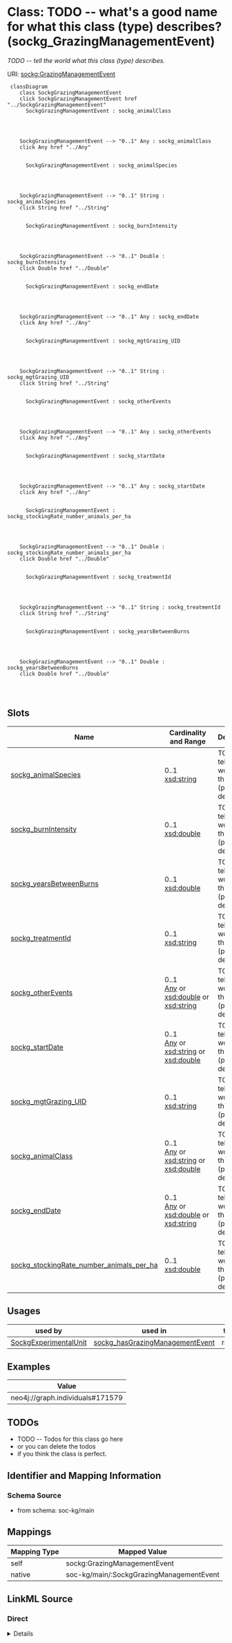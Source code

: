 

# Class: TODO -- what's a good name for what this class (type) describes? (sockg_GrazingManagementEvent)


_TODO -- tell the world what this class (type) describes._





URI: [sockg:GrazingManagementEvent](http://www.semanticweb.org/sockg/ontologies/2024/0/soil-carbon-ontology/GrazingManagementEvent)






```mermaid
 classDiagram
    class SockgGrazingManagementEvent
    click SockgGrazingManagementEvent href "../SockgGrazingManagementEvent"
      SockgGrazingManagementEvent : sockg_animalClass
        
          
    
    
    SockgGrazingManagementEvent --> "0..1" Any : sockg_animalClass
    click Any href "../Any"

        
      SockgGrazingManagementEvent : sockg_animalSpecies
        
          
    
    
    SockgGrazingManagementEvent --> "0..1" String : sockg_animalSpecies
    click String href "../String"

        
      SockgGrazingManagementEvent : sockg_burnIntensity
        
          
    
    
    SockgGrazingManagementEvent --> "0..1" Double : sockg_burnIntensity
    click Double href "../Double"

        
      SockgGrazingManagementEvent : sockg_endDate
        
          
    
    
    SockgGrazingManagementEvent --> "0..1" Any : sockg_endDate
    click Any href "../Any"

        
      SockgGrazingManagementEvent : sockg_mgtGrazing_UID
        
          
    
    
    SockgGrazingManagementEvent --> "0..1" String : sockg_mgtGrazing_UID
    click String href "../String"

        
      SockgGrazingManagementEvent : sockg_otherEvents
        
          
    
    
    SockgGrazingManagementEvent --> "0..1" Any : sockg_otherEvents
    click Any href "../Any"

        
      SockgGrazingManagementEvent : sockg_startDate
        
          
    
    
    SockgGrazingManagementEvent --> "0..1" Any : sockg_startDate
    click Any href "../Any"

        
      SockgGrazingManagementEvent : sockg_stockingRate_number_animals_per_ha
        
          
    
    
    SockgGrazingManagementEvent --> "0..1" Double : sockg_stockingRate_number_animals_per_ha
    click Double href "../Double"

        
      SockgGrazingManagementEvent : sockg_treatmentId
        
          
    
    
    SockgGrazingManagementEvent --> "0..1" String : sockg_treatmentId
    click String href "../String"

        
      SockgGrazingManagementEvent : sockg_yearsBetweenBurns
        
          
    
    
    SockgGrazingManagementEvent --> "0..1" Double : sockg_yearsBetweenBurns
    click Double href "../Double"

        
      
```




<!-- no inheritance hierarchy -->


## Slots

| Name | Cardinality and Range | Description | Inheritance |
| ---  | --- | --- | --- |
| [sockg_animalSpecies](../slots/sockg_animalSpecies.md) | 0..1 <br/> [xsd:string](http://www.w3.org/2001/XMLSchema#string) | TODO -- tell the world what this slot (predicate) describes | direct |
| [sockg_burnIntensity](../slots/sockg_burnIntensity.md) | 0..1 <br/> [xsd:double](http://www.w3.org/2001/XMLSchema#double) | TODO -- tell the world what this slot (predicate) describes | direct |
| [sockg_yearsBetweenBurns](../slots/sockg_yearsBetweenBurns.md) | 0..1 <br/> [xsd:double](http://www.w3.org/2001/XMLSchema#double) | TODO -- tell the world what this slot (predicate) describes | direct |
| [sockg_treatmentId](../slots/sockg_treatmentId.md) | 0..1 <br/> [xsd:string](http://www.w3.org/2001/XMLSchema#string) | TODO -- tell the world what this slot (predicate) describes | direct |
| [sockg_otherEvents](../slots/sockg_otherEvents.md) | 0..1 <br/> [Any](../classes/Any.md)&nbsp;or&nbsp;<br />[xsd:double](http://www.w3.org/2001/XMLSchema#double)&nbsp;or&nbsp;<br />[xsd:string](http://www.w3.org/2001/XMLSchema#string) | TODO -- tell the world what this slot (predicate) describes | direct |
| [sockg_startDate](../slots/sockg_startDate.md) | 0..1 <br/> [Any](../classes/Any.md)&nbsp;or&nbsp;<br />[xsd:string](http://www.w3.org/2001/XMLSchema#string)&nbsp;or&nbsp;<br />[xsd:double](http://www.w3.org/2001/XMLSchema#double) | TODO -- tell the world what this slot (predicate) describes | direct |
| [sockg_mgtGrazing_UID](../slots/sockg_mgtGrazing_UID.md) | 0..1 <br/> [xsd:string](http://www.w3.org/2001/XMLSchema#string) | TODO -- tell the world what this slot (predicate) describes | direct |
| [sockg_animalClass](../slots/sockg_animalClass.md) | 0..1 <br/> [Any](../classes/Any.md)&nbsp;or&nbsp;<br />[xsd:string](http://www.w3.org/2001/XMLSchema#string)&nbsp;or&nbsp;<br />[xsd:double](http://www.w3.org/2001/XMLSchema#double) | TODO -- tell the world what this slot (predicate) describes | direct |
| [sockg_endDate](../slots/sockg_endDate.md) | 0..1 <br/> [Any](../classes/Any.md)&nbsp;or&nbsp;<br />[xsd:double](http://www.w3.org/2001/XMLSchema#double)&nbsp;or&nbsp;<br />[xsd:string](http://www.w3.org/2001/XMLSchema#string) | TODO -- tell the world what this slot (predicate) describes | direct |
| [sockg_stockingRate_number_animals_per_ha](../slots/sockg_stockingRate_number_animals_per_ha.md) | 0..1 <br/> [xsd:double](http://www.w3.org/2001/XMLSchema#double) | TODO -- tell the world what this slot (predicate) describes | direct |





## Usages

| used by | used in | type | used |
| ---  | --- | --- | --- |
| [SockgExperimentalUnit](../classes/SockgExperimentalUnit.md) | [sockg_hasGrazingManagementEvent](../slots/sockg_hasGrazingManagementEvent.md) | range | [SockgGrazingManagementEvent](../classes/SockgGrazingManagementEvent.md) |







## Examples

| Value |
| --- |
| neo4j://graph.individuals#171579 |

## TODOs

* TODO -- Todos for this class go here
* or you can delete the todos
* if you think the class is perfect.

## Identifier and Mapping Information







### Schema Source


* from schema: soc-kg/main




## Mappings

| Mapping Type | Mapped Value |
| ---  | ---  |
| self | sockg:GrazingManagementEvent |
| native | soc-kg/main/:SockgGrazingManagementEvent |







## LinkML Source

<!-- TODO: investigate https://stackoverflow.com/questions/37606292/how-to-create-tabbed-code-blocks-in-mkdocs-or-sphinx -->

### Direct

<details>
```yaml
name: sockg_GrazingManagementEvent
description: TODO -- tell the world what this class (type) describes.
title: TODO -- what's a good name for what this class (type) describes?
todos:
- TODO -- Todos for this class go here
- or you can delete the todos
- if you think the class is perfect.
notes:
- There are 1951 instances of this class.
examples:
- value: neo4j://graph.individuals#171579
from_schema: soc-kg/main
slots:
- sockg_animalSpecies
- sockg_burnIntensity
- sockg_yearsBetweenBurns
- sockg_treatmentId
- sockg_otherEvents
- sockg_startDate
- sockg_mgtGrazing_UID
- sockg_animalClass
- sockg_endDate
- sockg_stockingRate_number_animals_per_ha
class_uri: sockg:GrazingManagementEvent

```
</details>

### Induced

<details>
```yaml
name: sockg_GrazingManagementEvent
description: TODO -- tell the world what this class (type) describes.
title: TODO -- what's a good name for what this class (type) describes?
todos:
- TODO -- Todos for this class go here
- or you can delete the todos
- if you think the class is perfect.
notes:
- There are 1951 instances of this class.
examples:
- value: neo4j://graph.individuals#171579
from_schema: soc-kg/main
attributes:
  sockg_animalSpecies:
    name: sockg_animalSpecies
    description: TODO -- tell the world what this slot (predicate) describes.
    todos:
    - TODO -- Todos for this slot go here
    - or you can delete the todos
    - if you think the class is perfect.
    comments:
    - 1951 occurrences with subject type sockg:GrazingManagementEvent and object type
      string.
    examples:
    - value: neo4j://graph.individuals#172411 sockg:animalSpecies Beef Cattle
    from_schema: soc-kg/main
    rank: 1000
    slot_uri: sockg:animalSpecies
    alias: sockg_animalSpecies
    owner: sockg_GrazingManagementEvent
    domain_of:
    - sockg_GrazingManagementEvent
    range: string
  sockg_burnIntensity:
    name: sockg_burnIntensity
    description: TODO -- tell the world what this slot (predicate) describes.
    todos:
    - TODO -- Todos for this slot go here
    - or you can delete the todos
    - if you think the class is perfect.
    comments:
    - 1951 occurrences with subject type sockg:GrazingManagementEvent and object type
      xsd:double.
    examples:
    - value: neo4j://graph.individuals#171391 sockg:burnIntensity nan
    from_schema: soc-kg/main
    rank: 1000
    slot_uri: sockg:burnIntensity
    alias: sockg_burnIntensity
    owner: sockg_GrazingManagementEvent
    domain_of:
    - sockg_GrazingManagementEvent
    range: double
  sockg_yearsBetweenBurns:
    name: sockg_yearsBetweenBurns
    description: TODO -- tell the world what this slot (predicate) describes.
    todos:
    - TODO -- Todos for this slot go here
    - or you can delete the todos
    - if you think the class is perfect.
    comments:
    - 1951 occurrences with subject type sockg:GrazingManagementEvent and object type
      xsd:double.
    examples:
    - value: neo4j://graph.individuals#171967 sockg:yearsBetweenBurns nan
    from_schema: soc-kg/main
    rank: 1000
    slot_uri: sockg:yearsBetweenBurns
    alias: sockg_yearsBetweenBurns
    owner: sockg_GrazingManagementEvent
    domain_of:
    - sockg_GrazingManagementEvent
    range: double
  sockg_treatmentId:
    name: sockg_treatmentId
    description: TODO -- tell the world what this slot (predicate) describes.
    todos:
    - TODO -- Todos for this slot go here
    - or you can delete the todos
    - if you think the class is perfect.
    comments:
    - 6723 occurrences with subject type sockg:BioMassMineral and object type string.
    - 107354 occurrences with subject type sockg:GasSample and object type string.
    - 53833 occurrences with subject type sockg:SoilChemicalSample and object type
      string.
    - 37796 occurrences with subject type sockg:Amendment and object type string.
    - 9470 occurrences with subject type sockg:HarvestFraction and object type string.
    - 28082 occurrences with subject type sockg:SoilPhysicalSample and object type
      string.
    - 18222 occurrences with subject type sockg:SoilBiologicalSample and object type
      string.
    - 4896 occurrences with subject type sockg:CropGrowthStage and object type string.
    - 6995 occurrences with subject type sockg:Grazing and object type string.
    - 1951 occurrences with subject type sockg:GrazingManagementEvent and object type
      string.
    - 799 occurrences with subject type sockg:BioMassEnergy and object type string.
    - 18356 occurrences with subject type sockg:Harvest and object type string.
    - 1479 occurrences with subject type sockg:WaterQualityConc and object type string.
    - 3308 occurrences with subject type sockg:ResidueManagementEvent and object type
      string.
    - 1367 occurrences with subject type sockg:BioMassCarbohydrate and object type
      string.
    - 667 occurrences with subject type sockg:WaterQualityArea and object type string.
    - 2791 occurrences with subject type sockg:NutrientEfficiency and object type
      string.
    - 429 occurrences with subject type sockg:YieldNutrientUptake and object type
      string.
    - 748 occurrences with subject type sockg:GasNutrientLoss and object type string.
    - 769 occurrences with subject type sockg:Treatment and object type string.
    - 15 occurrences with subject type sockg:WindErosionArea and object type string.
    examples:
    - value: neo4j://graph.individuals#43961 sockg:treatmentId PAUP_8
    - value: neo4j://graph.individuals#147269 sockg:treatmentId KYBGGHG_1
    - value: neo4j://graph.individuals#296284 sockg:treatmentId PAUP_15
    - value: neo4j://graph.individuals#13960 sockg:treatmentId NEMLTCRS_ROT62
    - value: neo4j://graph.individuals#200120 sockg:treatmentId ECUAlumbreP2_MtNocrhZf
    - value: neo4j://graph.individuals#311219 sockg:treatmentId GAJPCSR1_F3H1
    - value: neo4j://graph.individuals#248000 sockg:treatmentId MNMOBRR_N005C
    - value: neo4j://graph.individuals#47857 sockg:treatmentId INWLTPAC_NP
    - value: neo4j://graph.individuals#170669 sockg:treatmentId NDMAGWP_HG
    - value: neo4j://graph.individuals#171511 sockg:treatmentId GAJPCSR2_F5H2
    - value: neo4j://graph.individuals#39242 sockg:treatmentId SCFLSGI_50R
    - value: neo4j://graph.individuals#181825 sockg:treatmentId PAHAW_RCG1
    - value: neo4j://graph.individuals#361841 sockg:treatmentId WIPDBARN_SAND
    - value: neo4j://graph.individuals#227864 sockg:treatmentId PAHAW_ROT8
    - value: neo4j://graph.individuals#38229 sockg:treatmentId MNSPReap_ST000
    - value: neo4j://graph.individuals#360342 sockg:treatmentId WIPDBARN_SAND
    - value: neo4j://graph.individuals#203268 sockg:treatmentId COFOARD4_DM
    - value: neo4j://graph.individuals#509719 sockg:treatmentId MNSP4R_U-S100
    - value: neo4j://graph.individuals#56012 sockg:treatmentId WIPDBARN_SOIL
    - value: neo4j://graph.individuals#359420 sockg:treatmentId MNMOBRR_N010S
    - value: neo4j://graph.individuals#509310 sockg:treatmentId TXBSWEWC_ERODE
    from_schema: soc-kg/main
    rank: 1000
    slot_uri: sockg:treatmentId
    alias: sockg_treatmentId
    owner: sockg_GrazingManagementEvent
    domain_of:
    - sockg_Amendment
    - sockg_BioMassCarbohydrate
    - sockg_BioMassEnergy
    - sockg_BioMassMineral
    - sockg_CropGrowthStage
    - sockg_GasNutrientLoss
    - sockg_GasSample
    - sockg_Grazing
    - sockg_GrazingManagementEvent
    - sockg_Harvest
    - sockg_HarvestFraction
    - sockg_NutrientEfficiency
    - sockg_ResidueManagementEvent
    - sockg_SoilBiologicalSample
    - sockg_SoilChemicalSample
    - sockg_SoilPhysicalSample
    - sockg_Treatment
    - sockg_WaterQualityArea
    - sockg_WaterQualityConc
    - sockg_WindErosionArea
    - sockg_YieldNutrientUptake
    range: string
  sockg_otherEvents:
    name: sockg_otherEvents
    description: TODO -- tell the world what this slot (predicate) describes.
    todos:
    - TODO -- Todos for this slot go here
    - or you can delete the todos
    - if you think the class is perfect.
    comments:
    - 1947 occurrences with subject type sockg:GrazingManagementEvent and object type
      xsd:double.
    - 4 occurrences with subject type sockg:GrazingManagementEvent and object type
      string.
    examples:
    - value: neo4j://graph.individuals#171317 sockg:otherEvents nan
    - value: neo4j://graph.individuals#172156 sockg:otherEvents fertilizer application
    from_schema: soc-kg/main
    rank: 1000
    slot_uri: sockg:otherEvents
    alias: sockg_otherEvents
    owner: sockg_GrazingManagementEvent
    domain_of:
    - sockg_GrazingManagementEvent
    range: Any
    any_of:
    - range: double
    - range: string
  sockg_startDate:
    name: sockg_startDate
    description: TODO -- tell the world what this slot (predicate) describes.
    todos:
    - TODO -- Todos for this slot go here
    - or you can delete the todos
    - if you think the class is perfect.
    comments:
    - 37796 occurrences with subject type sockg:Amendment and object type string.
    - 3178 occurrences with subject type sockg:ExperimentalUnit and object type string.
    - 1951 occurrences with subject type sockg:GrazingManagementEvent and object type
      string.
    - 631 occurrences with subject type sockg:ExperimentalUnit and object type xsd:double.
    - 55 occurrences with subject type sockg:Experiment and object type string.
    examples:
    - value: neo4j://graph.individuals#6073 sockg:startDate 2010-04-23
    - value: neo4j://graph.individuals#52263 sockg:startDate 2004-04-01
    - value: neo4j://graph.individuals#172393 sockg:startDate 1996-08-15
    - value: neo4j://graph.individuals#54995 sockg:startDate nan
    - value: neo4j://graph.individuals#51687 sockg:startDate 2009-01-01
    from_schema: soc-kg/main
    rank: 1000
    slot_uri: sockg:startDate
    alias: sockg_startDate
    owner: sockg_GrazingManagementEvent
    domain_of:
    - sockg_Amendment
    - sockg_Experiment
    - sockg_ExperimentalUnit
    - sockg_GrazingManagementEvent
    range: Any
    any_of:
    - range: string
    - range: double
  sockg_mgtGrazing_UID:
    name: sockg_mgtGrazing_UID
    description: TODO -- tell the world what this slot (predicate) describes.
    todos:
    - TODO -- Todos for this slot go here
    - or you can delete the todos
    - if you think the class is perfect.
    comments:
    - 1951 occurrences with subject type sockg:GrazingManagementEvent and object type
      string.
    examples:
    - value: neo4j://graph.individuals#171813 sockg:mgtGrazing_UID AgCros_GAJPCSR2_B3P109F4H2_2000-10-19_2000-11-16
    from_schema: soc-kg/main
    rank: 1000
    slot_uri: sockg:mgtGrazing_UID
    alias: sockg_mgtGrazing_UID
    owner: sockg_GrazingManagementEvent
    domain_of:
    - sockg_GrazingManagementEvent
    range: string
  sockg_animalClass:
    name: sockg_animalClass
    description: TODO -- tell the world what this slot (predicate) describes.
    todos:
    - TODO -- Todos for this slot go here
    - or you can delete the todos
    - if you think the class is perfect.
    comments:
    - 1833 occurrences with subject type sockg:GrazingManagementEvent and object type
      string.
    - 118 occurrences with subject type sockg:GrazingManagementEvent and object type
      xsd:double.
    examples:
    - value: neo4j://graph.individuals#171465 sockg:animalClass Neutered male
    - value: neo4j://graph.individuals#172634 sockg:animalClass nan
    from_schema: soc-kg/main
    rank: 1000
    slot_uri: sockg:animalClass
    alias: sockg_animalClass
    owner: sockg_GrazingManagementEvent
    domain_of:
    - sockg_GrazingManagementEvent
    range: Any
    any_of:
    - range: string
    - range: double
  sockg_endDate:
    name: sockg_endDate
    description: TODO -- tell the world what this slot (predicate) describes.
    todos:
    - TODO -- Todos for this slot go here
    - or you can delete the todos
    - if you think the class is perfect.
    comments:
    - 37796 occurrences with subject type sockg:Amendment and object type xsd:double.
    - 2026 occurrences with subject type sockg:ExperimentalUnit and object type xsd:double.
    - 1783 occurrences with subject type sockg:ExperimentalUnit and object type string.
    - 1951 occurrences with subject type sockg:GrazingManagementEvent and object type
      string.
    - 55 occurrences with subject type sockg:Experiment and object type string.
    examples:
    - value: neo4j://graph.individuals#11898 sockg:endDate nan
    - value: neo4j://graph.individuals#52943 sockg:endDate nan
    - value: neo4j://graph.individuals#52582 sockg:endDate 2009-11-11
    - value: neo4j://graph.individuals#172114 sockg:endDate 2005-08-08
    - value: neo4j://graph.individuals#51722 sockg:endDate 2011-05-18
    from_schema: soc-kg/main
    rank: 1000
    slot_uri: sockg:endDate
    alias: sockg_endDate
    owner: sockg_GrazingManagementEvent
    domain_of:
    - sockg_Amendment
    - sockg_Experiment
    - sockg_ExperimentalUnit
    - sockg_GrazingManagementEvent
    range: Any
    any_of:
    - range: double
    - range: string
  sockg_stockingRate_number_animals_per_ha:
    name: sockg_stockingRate_number_animals_per_ha
    description: TODO -- tell the world what this slot (predicate) describes.
    todos:
    - TODO -- Todos for this slot go here
    - or you can delete the todos
    - if you think the class is perfect.
    comments:
    - 1951 occurrences with subject type sockg:GrazingManagementEvent and object type
      xsd:double.
    examples:
    - value: neo4j://graph.individuals#172456 sockg:stockingRate_number_animals_per_ha
        4.6153846
    from_schema: soc-kg/main
    rank: 1000
    slot_uri: sockg:stockingRate_number_animals_per_ha
    alias: sockg_stockingRate_number_animals_per_ha
    owner: sockg_GrazingManagementEvent
    domain_of:
    - sockg_GrazingManagementEvent
    range: double
class_uri: sockg:GrazingManagementEvent

```
</details>